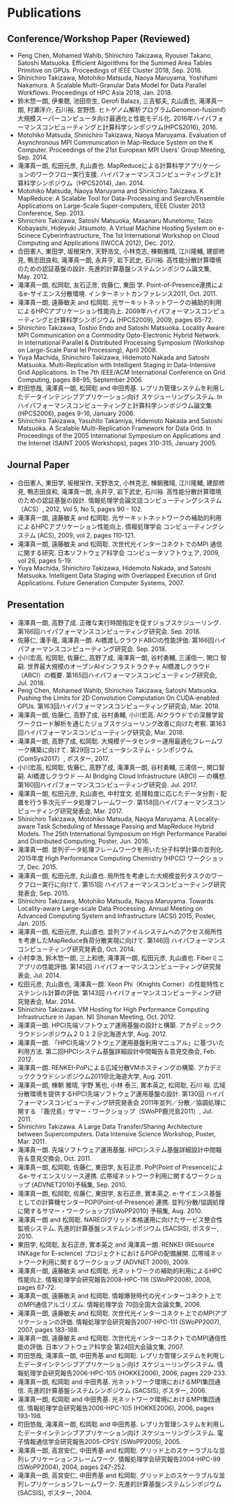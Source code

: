 # [](#publications)Publications

## Conference/Workshop Paper (Reviewed)
- Peng Chen, Mohamed Wahib, Shinichiro Takizawa, Ryousei Takano, Satoshi Matsuoka. Efficient Algorithms for the Summed Area Tables Primitive on GPUs. Proceedings of IEEE Cluster 2018, Sep. 2018.
- Shinichiro Takizawa, Motohiko Matsuda, Naoya Maruyama, Yoshifumi Nakamura. A Scalable Multi-Granular Data Model for Data Parallel Workflows. Proceedings of HPC Asia 2018, Jan. 2018.
- 鈴木惣一朗, 伊東聰, 池田奈生, Gerofi Balazs, 三吉郁夫, 丸山直也, 滝澤真一朗, 村瀬洋介, 石川裕, 宮野悟. ヒトゲノム解析プログラムGenomon-fusionの大規模スーパーコンピュータ向け最適化と性能モデル化. 2016年ハイパフォーマンスコンピューティングと計算科学シンポジウム(HPCS2016), 2016.
- Motohiko Matsuda, Shinichiro Takizawa, Naoya Maruyama. Evaluation of Asynchronous MPI Communication in Map-Reduce System on the K Computer. Proceedings of the 21st European MPI Users' Group Meeting, Sep. 2014.
- 滝澤真一朗, 松田元彦, 丸山直也. MapReduceによる計算科学アプリケーションのワークフロー実行支援. ハイパフォーマンスコンピューティングと計算科学シンポジウム（HPCS2014), Jan. 2014.
- Motohiko Matsuda, Naoya Maruyama and Shinichiro Takizawa. K MapReduce: A Scalable Tool for Data-Processing and Search/Ensemble Applications on Large-Scale Super-computers, IEEE Cluster 2013 Conference, Sep. 2013.
- Shinichiro Takizawa, Satoshi Matsuoka, Masanaru Munetomo, Taizo Kobayashi, Hideyuki Jitsumoto. A Virtual Machine Hosting System on e-Scinece Cyberinfrastructure, The 1st International Workshop on Cloud Computing and Applications (IWCCA 2012), Dec. 2012.
- 合田憲人, 東田学, 坂根栄作, 天野浩文, 小林克志, 棟朝雅晴, 江川隆輔, 建部修見, 鴨志田良和, 滝澤真一朗, 永井亨, 岩下武史, 石川裕. 高性能分散計算環境のための認証基盤の設計. 先進的計算基盤システムシンポジウム論文集, May. 2012.
- 滝澤真一朗, 松岡聡, 友石正彦, 佐藤仁, 東田 学. Point-of-Presence連携によるe-サイエンス分散環境. インターネットカンファレンス2011, Oct. 2011.
- 滝澤真一朗, 遠藤敏夫 and 松岡聡. 光サーキットネットワークの補助的利用によるHPCアプリケーション性能向上. 2009年ハイパフォーマンスコンピューティングと計算科学シンポジウム (HPCS2009), 2009, pages 65-72.
- Shinichiro Takizawa, Toshio Endo and Satoshi Matsuoka. Locality Aware MPI Communication on a Commodity Opto-Electronic Hybrid Network. In International Parallel & Distributed Processing Symposium (Workshop on Large-Scale Paral lel Processing), April 2008.
- Yuya Machida, Shinichiro Takizawa, Hidemoto Nakada and Satoshi Matsuoka. Multi-Replication with Intelligent Staging in Data-Intensive Grid Applications. In The 7th IEEE/ACM International Conference on Grid Computing, pages 88-95, September 2006.
- 町田悠哉, 滝澤真一朗, 松岡聡 and 中田秀基. レプリカ管理システムを利用したデータインテンシブアプリケーション向け スケジューリングシステム. In ハイパフォーマンスコンピューティングと計算科学シンポジウム論文集 (HPCS2006), pages 9-16, January 2006.
- Shinichiro Takizawa, Yasuhito Takamiya, Hidemoto Nakada and Satoshi Matsuoka. A Scalable Multi-Replication Framework for Data Grid. In Proceedings of the 2005 International Symposium on Applications and the Internet (SAINT 2005 Workshops), pages 310-315, January 2005.

## Journal Paper
- 合田憲人, 東田学, 坂根栄作, 天野浩文, 小林克志, 棟朝雅晴, 江川隆輔, 建部修見, 鴨志田良和, 滝澤真一朗, 永井亨, 岩下武史, 石川裕. 高性能分散計算環境のための認証基盤の設計. 情報処理学会論文誌コンピューティングシステム（ACS）, 2012, Vol 5, No 5, pages 90 - 102.
- 滝澤真一朗, 遠藤敏夫 and 松岡聡. 光サーキットネットワークの補助的利用によるHPCアプリケーション性能向上. 情報処理学会 コンピューティングシステム (ACS), 2009, vol 2, pages 110-121.
- 滝澤真一朗, 遠藤敏夫 and 松岡聡. 次世代光インターコネクトでのMPI 通信に関する研究. 日本ソフトウェア科学会 コンピュータソフトウェア, 2009, vol 26, pages 5-19.
- Yuya Machida, Shinichiro Takizawa, Hidemoto Nakada, and Satoshi Matsuoka. Intelligent Data Staging with Overlapped Execution of Grid Applications. Future Generation Computer Systems, 2007.

## Presentation
- 滝澤真一朗, 高野了成. 正確な実行時間指定を促すジョブスケジューリング. 第166回ハイパフォーマンスコンピューティング研究会. Sep. 2018.
- 佐藤仁, 溝手竜, 滝澤真一朗. AI橋渡しクラウドABCIの性能評価. 第166回ハイパフォーマンスコンピューティング研究会. Sep. 2018.
- 小川宏高, 松岡聡, 佐藤仁, 高野了成, 滝澤真一朗, 谷村勇輔, 三浦信一, 関口 智嗣. 世界最大規模のオープンAIインフラストラクチャ AI橋渡しクラウド（ABCI）の概要. 第165回ハイパフォーマンスコンピューティング研究会, Jul. 2018.
- Peng Chen, Mohamed Wahib, Shinichiro Takizawa, Satoshi Matsuoka. Pushing the Limits for 2D Convolution Computation On CUDA-enabled GPUs. 第163回ハイパフォーマンスコンピューティング研究会, Mar. 2018.
- 滝澤真一朗, 佐藤仁, 高野了成, 谷村勇輔, 小川宏高. AIクラウドでの深層学習ワークロード解析を通じたジョブスケジューリング改善に向けた考察. 第163回ハイパフォーマンスコンピューティング研究会, Mar. 2018.
- 滝澤真一朗, 高野了成, 松岡聡. 大規模データセンター運用最適化フレームワーク構築に向けて. 第29回コンピュータシステム・シンポジウム (ComSys2017）, ポスター, 2017.
- 小川宏高, 松岡聡, 佐藤仁, 高野了成, 滝澤真一朗, 谷村勇輔, 三浦信一, 関口智嗣. AI橋渡しクラウド — AI Bridging Cloud Infrastructure (ABCI) — の構想. 第160回ハイパフォーマンスコンピューティング研究会. Jul. 2017.
- 滝澤真一朗, 松田元彦, 丸山直也, 中村宜文. 処理粒度に応じたデータ分割・配置を行う多次元データ処理フレームワーク. 第158回ハイパフォーマンスコンピューティング研究発表会, Mar. 2017.
- Shinichiro Takizawa, Motohiko Matsuda, Naoya Maruyama. A Locality-aware Task Scheduling of Message Passing and MapReduce Hybrid Models. The 25th International Symposium on High Performance Parallel and Distributed Computing, Poster, Jun. 2016.
- 滝澤真一朗. 並列データ処理フレームワークを用いた分子科学計算の並列化. 2015年度 High Performance Computing Chemistry (HPCC) ワークショップ, Dec. 2015.
- 滝澤真一朗, 松田元彦, 丸山直也. 局所性を考慮した大規模並列タスクのワークフロー実行に向けて. 第151回 ハイパフォーマンスコンピューティング研究発表会, Sep. 2015.
- Shinichiro Takizawa, Motohiko Matsuda, Naoya Maruyama. Towards Locality-aware Large-scale Data Processing. Annual Meeting on Advanced Computing System and Infrastructure (ACSI) 2015, Poster, Jan. 2015.
- 滝澤真一朗, 松田元彦, 丸山直也. 並列ファイルシステムへのアクセス局所性を考慮したMapReduce負荷分散実現に向けて. 第146回 ハイパフォーマンスコンピューティング研究発表会, Oct. 2014.
- 小村幸浩, 鈴木惣一朗, 三上和徳, 滝澤真一朗, 松田元彦, 丸山直也. Fiberミニアプリの性能評価. 第145回 ハイパフォーマンスコンピューティング研究発表会, Jul. 2014.
- 松田元彦, 丸山直也, 滝澤真一朗. Xeon Phi（Knights Corner）の性能特性とステンシル計算の評価. 第143回 ハイパフォーマンスコンピューティング研究発表会, Mar. 2014.
- Shinichiro Takizawa. VM Hosting for High Performance Computing Infrastructure in Japan. NII Shonan Meeting, Oct. 2012.
- 滝澤真一朗. HPCI先端ソフトウェア運用基盤の設計と構築. アカデミッククラウドシンポジウム２０１２＠北海道大学, Aug. 2012.
- 滝澤真一朗. 「HPCI先端ソフトウェア運用基盤利用マニュアル」に基づいた利用方法. 第二回HPCIシステム基盤詳細設計中間報告＆意見交換会, Feb. 2012.
- 滝澤真一朗. RENKEI-PoPによる広域分散VMホスティングの構築. アカデミッククラウドシンポジウム2011@北海道大学, Aug. 2011.
- 滝澤真一朗, 棟朝 雅晴, 宇野 篤也, 小林 泰三, 實本英之, 松岡聡, 石川 裕. 広域分散環境を提供するHPCI先端ソフトウェア運用基盤の設計. 第130回 ハイパフォーマンスコンピューティング研究発表会 2011年並列／分散／協調処理に関する 『鹿児島』サマー・ワークショップ（SWoPP鹿児島2011）, Jul. 2011.
- Shinichiro Takizawa. A Large Data Transfer/Sharing Architecture between Supercomputers. Data Intensive Science Workshop, Poster, Mar. 2011.
- 滝澤真一朗. 先端ソフトウェア運用基盤. HPCIシステム基盤詳細設計中間報告＆意見交換会, Oct. 2011.
- 滝澤真一朗, 松岡聡, 佐藤仁, 東田学, 友石正彦. PoP(Point of Presence)によるe-サイエンスリソース連携. 広帯域ネットワーク利用に関するワークショップ (ADVNET2010)予稿集, Sep. 2010.
- 滝澤真一朗, 松岡聡, 佐藤仁, 東田学, 友石正彦, 實本英之. e-サイエンス基盤としての計算機センターPOP(Point-of-Presence) 連携. 並列/分散/協調処理に関するサマー・ワークショップ(SWoPP2010) 予稿集, Aug. 2010.
- 滝澤真一朗 and 松岡聡. NAREGIグリッド本格運用に向けたサービス整合性監視システム. 先進的計算基盤システムシンポジウム (SACSIS), ポスター, 2010.
- 東田学, 松岡聡, 友石正彦, 實本英之 and 滝澤真一朗. RENKEI (REsource liNKage for E-scIence) プロジェクトにおけるPOPの配備展開. 広帯域ネットワーク利用に関するワークショップ (ADVNET 2009), 2009.
- 滝澤真一朗, 遠藤敏夫 and 松岡聡. 光ネットワークの補助的利用によるHPC性能向上. 情報処理学会研究報告2008-HPC-116 (SWoPP2008), 2008, pages 67-72.
- 滝澤真一朗, 遠藤敏夫 and 松岡聡. 情報爆発時代の光インターコネクト上でのMPI通信アルゴリズム. 情報処理学会 70回全国大会論文集, 2008.
- 滝澤真一朗, 遠藤敏夫 and 松岡聡. 次世代光インターコネクト上でのMPIアプリケーションの評価. 情報処理学会研究報告2007-HPC-111 (SWoPP2007), 2007, pages 183-188.
- 滝澤真一朗, 遠藤敏夫 and 松岡聡. 次世代光インターコネクトでのMPI通信性能の評価. 日本ソフトウェア科学会 第24回大会論文集, 2007.
- 町田悠哉, 滝澤真一朗, 中田秀基 and 松岡聡. レプリカ管理システムを利用したデータインテンシブアプリケーション向け スケジューリングシステム. 情報処理学会研究報告2006-HPC-105 (HOKKE2006), 2006, pages 229-233.
- 滝澤真一朗, 松岡聡 and 中田秀基. 光ネットワーク環境におけるMPI集団通信. 先進的計算基盤システムシンポジウム (SACSIS), ポスター, 2006.
- 滝澤真一朗, 松岡聡 and 中田秀基. 光ネットワーク環境におけるMPI集団通信. 情報処理学会研究報告2006-HPC-105 (HOKKE2006), 2006, pages 193-198.
- 町田悠哉, 滝澤真一朗, 松岡聡 and 中田秀基. レプリカ管理システムを利用したデータインテンシブアプリケーション向け スケジューリングシステム. 電子情報通信学会研究報告2005-CPSY (SWoPP2005), 2005.
- 滝澤真一朗, 高宮安仁, 中田秀基 and 松岡聡. グリッド上のスケーラブルな並列レプリケーションフレームワーク. 情報処理学会研究報告2004-HPC-99 (SWoPP2004), 2004, pages 247-252.
- 滝澤真一朗, 高宮安仁, 中田秀基 and 松岡聡. グリッド上のスケーラブルな並列レプリケーションフレームワーク. 先進的計算基盤システムシンポジウム (SACSIS), ポスター, 2004.
